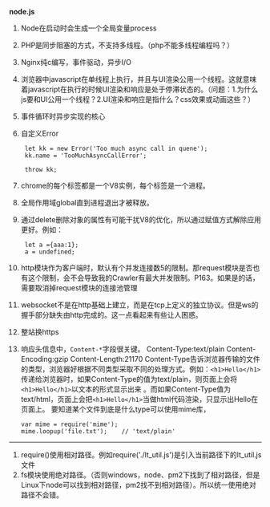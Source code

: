 **node.js**

1. Node在启动时会生成一个全局变量process
2. PHP是同步阻塞的方式，不支持多线程。（php不能多线程编程吗？）
3. Nginx纯c编写，事件驱动，异步I/O
4. 浏览器中javascript在单线程上执行，并且与UI渲染公用一个线程。这就意味着javascript在执行的时候UI渲染和响应是处于停滞状态的。（问题：1.为什么js要和UI公用一个线程？2.UI渲染和响应是指什么？css效果或动画这些？）
5. 事件循环时异步实现的核心
6. 自定义Error
	
		let kk = new Error('Too much async call in quene');
		kk.name = 'TooMuchAsyncCallError';	
		
		throw kk;

7. chrome的每个标签都是一个V8实例，每个标签是一个进程。
8. 全局作用域global直到进程退出才被释放。
9. 通过delete删除对象的属性有可能干扰V8的优化，所以通过赋值方式解除应用更好。例如：
		
		let a ={aaa:1};
		a = undefined;
10. http模块作为客户端时，默认有个并发连接数5的限制。那request模块是否也有这个限制，会不会导致我的Crawler有最大并发限制。P163。如果是的话，需要取消掉request模块的连接池管理
11. websocket不是在http基础上建立，而是在tcp上定义的独立协议。但是ws的握手部分缺失由http完成的。这一点看起来有些让人困惑。
12. 整站换https
13. 响应头信息中，`Content-*`字段很关键。
	Content-Type:text/plain
	Content-Encoding:gzip
	Content-Length:21170
Content-Type告诉浏览器传输的文件的类型，浏览器好根据不同类型采取不同的处理方式。例如：`<h1>Hello</h1>`传递给浏览器时，如果Content-Type的值为text/plain，则页面上会将`<h1>Hello</h1>`以文本的形式显示出来
。而如果Content-Type值为text/html，页面上会把`<h1>Hello</h1>`当做html代码渲染，只显示出Hello在页面上。
要知道某个文件到底是什么type可以使用mime库，
	
		var mime = require('mime');
		mime.loopup('file.txt');    // 'text/plain'

****
1. require()使用相对路径。例如require('./lt_util.js')是引入当前路径下的lt_util.js文件
2. fs模块使用绝对路径。（否则windows，node、pm2下找到了相对路径，但是Linux下node可以找到相对路径，pm2找不到相对路径）。所以统一使用绝对路径不会错。